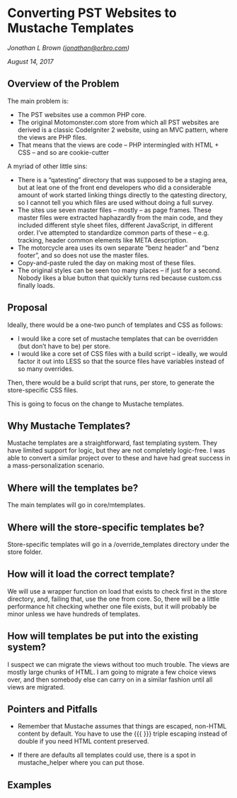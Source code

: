 Converting PST Websites to Mustache Templates
=============================================

_Jonathan L Brown (jonathan@orbro.com)_

_August 14, 2017_

Overview of the Problem
-----------------------

The main problem is:

*	The PST websites use a common PHP core.
*	The original Motomonster.com store from which all PST websites are derived is a classic CodeIgniter 2 website, using an MVC pattern, where the views are PHP files.
*	That means that the views are code – PHP intermingled with HTML + CSS – and so are cookie-cutter


A myriad of other little sins:
*	There is a “qatesting” directory that was supposed to be a staging area, but at leat one of the front end developers who did a considerable amount of work started linking things directly to the qatesting directory, so I cannot tell you which files are used without doing a full survey.
*	The sites use seven master files – mostly – as page frames. These master files were extracted haphazardly from the main code, and they included different style sheet files, different JavaScript, in different order. I’ve attempted to standardize common parts of these – e.g. tracking, header common elements like META description.
*	The motorcycle area uses its own separate “benz header” and “benz footer”, and so does not use the master files. 
*	Copy-and-paste ruled the day on making most of these files.
*	The original styles can be seen too many places – if just for a second. Nobody likes a blue button that quickly turns red because custom.css finally loads.

Proposal
--------

Ideally, there would be a one-two punch of templates and CSS as follows:

*	I would like a core set of mustache templates that can be overridden (but don’t have to be) per store.
*	I would like a core set of CSS files with a build script – ideally, we would factor it out into LESS so that the source files have variables instead of so many overrides.

Then, there would be a build script that runs, per store, to generate the store-specific CSS files. 

This is going to focus on the change to Mustache templates.

Why Mustache Templates?
-----------------------

Mustache templates are a straightforward, fast templating system. They have limited support for logic, but they are not completely logic-free. I was able to convert a similar project over to these and have had great success in a mass-personalization scenario. 

Where will the templates be?
----------------------------

The main templates will go in core/mtemplates.

Where will the store-specific templates be?
-------------------------------------------

Store-specific templates will go in a /override_templates directory under the store folder. 

How will it load the correct template?
--------------------------------------

We will use a wrapper function on load that exists to check first in the store directory, and, failing that, use the one from core. So, there will be a little performance hit checking whether one file exists, but it will probably be minor unless we have hundreds of templates.

How will templates be put into the existing system?
----------------------------------------------------

I suspect we can migrate the views without too much trouble. The views are mostly large chunks of HTML. I am going to migrate a few choice views over, and then somebody else can carry on in a similar fashion until all views are migrated.

Pointers and Pitfalls
---------------------

* Remember that Mustache assumes that things are escaped, non-HTML content by default. You have to use the {{{ }}} triple escaping instead of double if you need HTML content preserved.

* If there are defaults all templates could use, there is a spot in mustache_helper where you can put those.

Examples
---------




